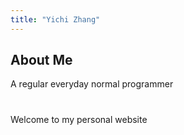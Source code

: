 ```yaml
---
title: "Yichi Zhang"
---
```


## About Me

A regular everyday normal programmer

#

Welcome to my personal website
